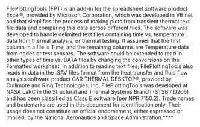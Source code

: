 FilePlottingTools (FPT) is an add-in for the spreadsheet software product Excel®, provided by Microsoft Corporation, which was developed in VB.net and that simplifies the process of making plots from transient thermal text file data and comparing this data across different files. The software was developed to handle delimited text files containing time vs. temperature data from thermal analysis, or thermal testing. It assumes that the first column in a file is Time, and the remaining columns are Temperature data from nodes or test sensors. The software could be extended to read in other types of time vs. DATA files by changing the conversions on the Formatted worksheet. In addition to reading text files, FilePlottingTools also reads in data in the .SAV files format from the heat transfer and fluid flow analysis software product C&R THERMAL DESKTOP®, provided by Cullimore and Ring Technologies, Inc.
FilePlottingTools was developed at NASA LaRC in the Structural and Thermal Systems Branch (STSB / D206) and has been classified as Class E software (per NPR 7150.2). Trade names and trademarks are used in this document for identification only. Their usage does not constitute an official endorsement, either expressed or implied, by the National Aeronautics and Space Administration.****

